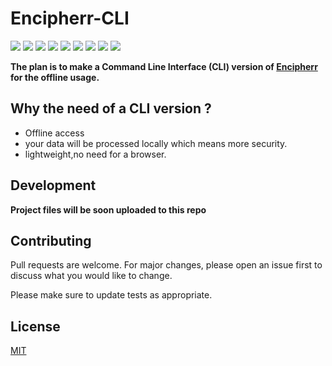 # Encipherr-CLI

<p>
  <img  src="https://img.shields.io/github/stars/Oussama1403/Encipherr-CLI" />
  <img src="https://img.shields.io/github/contributors/Oussama1403/Encipherr-CLI" />
  <img src="https://img.shields.io/github/last-commit/Oussama1403/Encipherr-CLI" />
  <img src="https://visitor-badge.laobi.icu/badge?page_id=Oussama1403.Encipherr-CLI" />
  <img src="https://img.shields.io/github/languages/count/Oussama1403/Encipherr-CLI" />
  <img src="https://img.shields.io/github/languages/top/Oussama1403/Encipherr-CLI" />

  <img src="https://img.shields.io/badge/license-MIT-blue.svg?color=f64152" />
  <img  src="https://img.shields.io/github/issues/Oussama1403/Encipherr-CLI" />
  <img  src="https://img.shields.io/github/issues-pr/Oussama1403/Encipherr-CLI" />
</p>

<b>The plan is to make a Command Line Interface (CLI) version of <a href="https://Encipherr.pythonanywhere.com/" target="_blank">Encipherr</a> for the offline usage.</b>

## Why the need of a CLI version ?
- Offline access
- your data will be processed locally which means more security.
- lightweight,no need for a browser.
## Development
<b>Project files will be soon uploaded to this repo</b>
## Contributing
Pull requests are welcome. For major changes, please open an issue first to discuss what you would like to change.

Please make sure to update tests as appropriate.

## License
[MIT](https://choosealicense.com/licenses/mit/)
